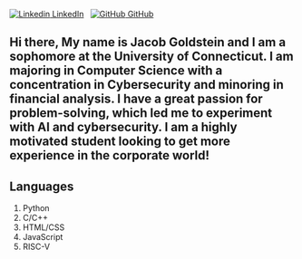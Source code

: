 [![Linkedin](https://i.stack.imgur.com/gVE0j.png) LinkedIn](https://www.linkedin.com/in/jacob-goldstein-99a11b264/)
&nbsp;
[![GitHub](https://i.stack.imgur.com/tskMh.png) GitHub](https://github.com/)

## Hi there, My name is Jacob Goldstein and I am a sophomore at the University of Connecticut. I am majoring in Computer Science with a concentration in Cybersecurity and minoring in financial analysis. I have a great passion for problem-solving, which led me to experiment with AI and cybersecurity. I am a highly motivated student looking to get more experience in the corporate world!

## Languages
1. Python
2. C/C++
3. HTML/CSS
4. JavaScript
5. RISC-V




<!--
**jeobmg24/jeobmg24** is a ✨ _special_ ✨ repository because its `README.md` (this file) appears on your GitHub profile.

Here are some ideas to get you started:

- 🔭 I’m currently working on ...
- 🌱 I’m currently learning ...
- 👯 I’m looking to collaborate on ...
- 🤔 I’m looking for help with ...
- 💬 Ask me about ...
- 📫 How to reach me: ...
- 😄 Pronouns: ...
- ⚡ Fun fact: ...
-->
